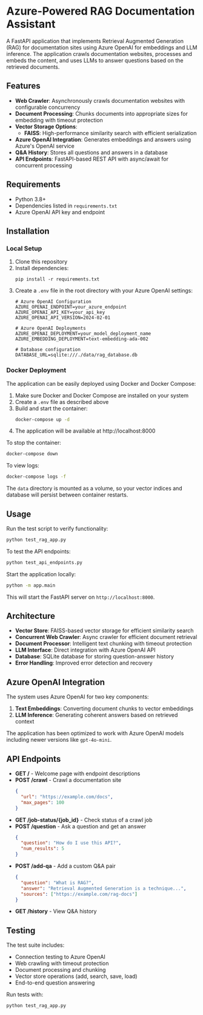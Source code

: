 # Azure-Powered RAG Documentation Assistant

A FastAPI application that implements Retrieval Augmented Generation (RAG) for documentation sites using Azure OpenAI for embeddings and LLM inference. The application crawls documentation websites, processes and embeds the content, and uses LLMs to answer questions based on the retrieved documents.

## Features

- **Web Crawler**: Asynchronously crawls documentation websites with configurable concurrency
- **Document Processing**: Chunks documents into appropriate sizes for embedding with timeout protection
- **Vector Storage Options**: 
  - **FAISS**: High-performance similarity search with efficient serialization
- **Azure OpenAI Integration**: Generates embeddings and answers using Azure's OpenAI service
- **Q&A History**: Stores all questions and answers in a database
- **API Endpoints**: FastAPI-based REST API with async/await for concurrent processing

## Requirements

- Python 3.8+
- Dependencies listed in `requirements.txt`
- Azure OpenAI API key and endpoint

## Installation

### Local Setup

1. Clone this repository
2. Install dependencies:
   ```
   pip install -r requirements.txt
   ```
3. Create a `.env` file in the root directory with your Azure OpenAI settings:
   ```
   # Azure OpenAI Configuration
   AZURE_OPENAI_ENDPOINT=your_azure_endpoint
   AZURE_OPENAI_API_KEY=your_api_key
   AZURE_OPENAI_API_VERSION=2024-02-01
   
   # Azure OpenAI Deployments
   AZURE_OPENAI_DEPLOYMENT=your_model_deployment_name
   AZURE_EMBEDDING_DEPLOYMENT=text-embedding-ada-002
   
   # Database configuration
   DATABASE_URL=sqlite:///./data/rag_database.db
   ```

### Docker Deployment

The application can be easily deployed using Docker and Docker Compose:

1. Make sure Docker and Docker Compose are installed on your system
2. Create a `.env` file as described above
3. Build and start the container:
   ```bash
   docker-compose up -d
   ```
4. The application will be available at http://localhost:8000

To stop the container:
```bash
docker-compose down
```

To view logs:
```bash
docker-compose logs -f
```

The `data` directory is mounted as a volume, so your vector indices and database will persist between container restarts.

## Usage

Run the test script to verify functionality:
```bash
python test_rag_app.py
```

To test the API endpoints:
```bash
python test_api_endpoints.py
```

Start the application locally:
```bash
python -m app.main
```

This will start the FastAPI server on `http://localhost:8000`.

## Architecture

- **Vector Store**: FAISS-based vector storage for efficient similarity search
- **Concurrent Web Crawler**: Async crawler for efficient document retrieval
- **Document Processor**: Intelligent text chunking with timeout protection
- **LLM Interface**: Direct integration with Azure OpenAI API
- **Database**: SQLite database for storing question-answer history
- **Error Handling**: Improved error detection and recovery

## Azure OpenAI Integration

The system uses Azure OpenAI for two key components:
1. **Text Embeddings**: Converting document chunks to vector embeddings
2. **LLM Inference**: Generating coherent answers based on retrieved context

The application has been optimized to work with Azure OpenAI models including newer versions like `gpt-4o-mini`.

## API Endpoints

- **GET /** - Welcome page with endpoint descriptions
- **POST /crawl** - Crawl a documentation site
  ```json
  {
    "url": "https://example.com/docs",
    "max_pages": 100
  }
  ```
- **GET /job-status/{job_id}** - Check status of a crawl job
- **POST /question** - Ask a question and get an answer
  ```json
  {
    "question": "How do I use this API?",
    "num_results": 5
  }
  ```
- **POST /add-qa** - Add a custom Q&A pair
  ```json
  {
    "question": "What is RAG?",
    "answer": "Retrieval Augmented Generation is a technique...",
    "sources": ["https://example.com/rag-docs"]
  }
  ```
- **GET /history** - View Q&A history

## Testing

The test suite includes:
- Connection testing to Azure OpenAI
- Web crawling with timeout protection
- Document processing and chunking
- Vector store operations (add, search, save, load)
- End-to-end question answering

Run tests with:
```bash
python test_rag_app.py

